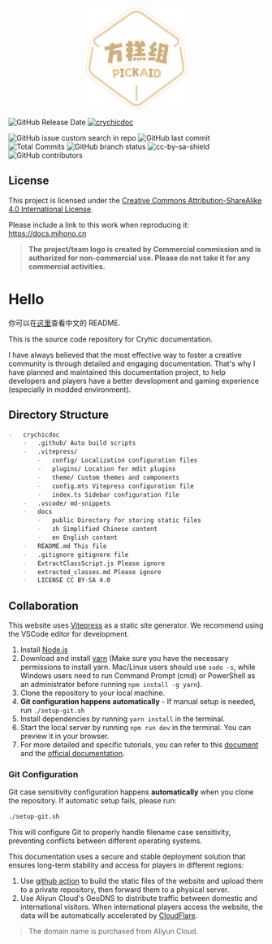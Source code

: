 <div align="center"><img height="200" src="docs/public/logo.png" width="200"/></div>

![GitHub Release Date](https://img.shields.io/github/created-at/PickAID/CrychicDoc) [![crychicdoc](https://img.shields.io/badge/CrychicDoc-Maintaining-green)](https://docs.mihono.cn)

![GitHub issue custom search in repo](https://img.shields.io/github/issues/PickAID/CrychicDoc.svg) ![GitHub last commit](https://img.shields.io/github/last-commit/PickAID/CrychicDoc) ![Total Commits](https://img.shields.io/github/commit-activity/t/PickAID/CrychicDoc) ![GitHub branch status](https://img.shields.io/github/check-runs/PickAID/CrychicDoc/main) ![cc-by-sa-shield](https://img.shields.io/badge/License-CC%20BY--SA%204.0-lightgrey.svg)
![GitHub contributors](https://img.shields.io/github/contributors/PickAID/CrychicDoc)

## License

This project is licensed under the [Creative Commons Attribution-ShareAlike 4.0 International License](LICENSE).

Please include a link to this work when reproducing it: https://docs.mihono.cn

> **The project/team logo is created by Commercial commission and is authorized for non-commercial use. Please do not take it for any commercial activities.**

# Hello

你可以在[这里](/README.md)查看中文的 README.

This is the source code repository for Cryhic documentation.

I have always believed that the most effective way to foster a creative community is through detailed and engaging documentation. That's why I have planned and maintained this documentation project, to help developers and players have a better development and gaming experience (especially in modded environment).

## Directory Structure

```markdown
-   crychicdoc
    -   .github/ Auto build scripts
    -   .vitepress/
        -   config/ Localization configuration files
        -   plugins/ Location for mdit plugins
        -   theme/ Custom themes and components
        -   config.mts Vitepress configuration file
        -   index.ts Sidebar configuration file
    -   .vscode/ md-snippets
    -   docs
        -   public Directory for storing static files
        -   zh Simplified Chinese content
        -   en English content
    -   README.md This file
    -   .gitignore gitignore file
    -   ExtractClassScript.js Please ignore
    -   extracted_classes.md Please ignore
    -   LICENSE CC BY-SA 4.0
```

## Collaboration

This website uses [Vitepress](https://vitepress.dev/) as a static site generator. We recommend using the VSCode editor for development.

1. Install [Node.js](https://nodejs.org/en/download/)
2. Download and install [yarn](https://classic.yarnpkg.com/en/docs/install/#windows-stable) (Make sure you have the necessary permissions to install yarn. Mac/Linux users should use `sudo -s`, while Windows users need to run Command Prompt (cmd) or PowerShell as an administrator before running `npm install -g yarn`).
3. Clone the repository to your local machine.
4. **Git configuration happens automatically** - If manual setup is needed, run `./setup-git.sh`
5. Install dependencies by running `yarn install` in the terminal.
6. Start the local server by running `npm run dev` in the terminal. You can preview it in your browser.
7. For more detailed and specific tutorials, you can refer to this [document](https://vitepress.yiov.top/preface.html) and the [official documentation](https://vitepress.dev/en/).

### Git Configuration

Git case sensitivity configuration happens **automatically** when you clone the repository. If automatic setup fails, please run:

```bash
./setup-git.sh
```

This will configure Git to properly handle filename case sensitivity, preventing conflicts between different operating systems.

This documentation uses a secure and stable deployment solution that ensures long-term stability and access for players in different regions:

1. Use [github action](.github/workflows/build.yaml) to build the static files of the website and upload them to a private repository, then forward them to a physical server.
2. Use Aliyun Cloud's GeoDNS to distribute traffic between domestic and international visitors. When international players access the website, the data will be automatically accelerated by [CloudFlare](https://cloudflare.com/).

> The domain name is purchased from Aliyun Cloud.
